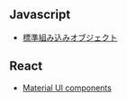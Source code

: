 ## Javascript
- [標準組み込みオブジェクト](https://developer.mozilla.org/ja/docs/Web/JavaScript/Reference/Global_Objects)

## React
- [Material UI components](https://mui.com/material-ui/all-components/)
